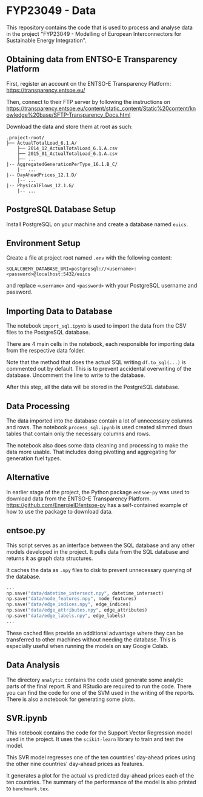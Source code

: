 # FYP23049 - Data

This repository contains the code that is used to process and analyse data in the project "FYP23049 - Modelling of European Interconnectors for Sustainable Energy Integration".

## Obtaining data from ENTSO-E Transparency Platform

First, register an account on the ENTSO-E Transparency Platform: https://transparency.entsoe.eu/

Then, connect to their FTP server by following the instructions on https://transparency.entsoe.eu/content/static_content/Static%20content/knowledge%20base/SFTP-Transparency_Docs.html

Download the data and store them at root as such:
```
.project-root/
├── ActualTotalLoad_6.1.A/
    ├── 2014_12_ActualTotalLoad_6.1.A.csv
    ├── 2015_01_ActualTotalLoad_6.1.A.csv
    ├── ...
|-- AggregatedGenerationPerType_16.1.B_C/
    |-- ...
|-- DayAheadPrices_12.1.D/
    |-- ...
|-- PhysicalFlows_12.1.G/
    |-- ...
```

## PostgreSQL Database Setup

Install PostgreSQL on your machine and create a database named `euics`.

## Environment Setup

Create a file at project root named `.env` with the following content:
```
SQLALCHEMY_DATABASE_URI=postgresql://<username>:<password>@localhost:5432/euics
```

and replace `<username>` and `<password>` with your PostgreSQL username and password.

## Importing Data to Database

The notebook `import_sql.ipynb` is used to import the data from the CSV files to the PostgreSQL database.

There are 4 main cells in the notebook, each responsible for importing data from the respective data folder.

Note that the method that does the actual SQL writing `df.to_sql(...)` is commented out by default. This is to prevent accidental overwriting of the database. Uncomment the line to write to the database.

After this step, all the data will be stored in the PostgreSQL database.

## Data Processing

The data imported into the database contain a lot of unnecessary columns and rows. The notebook `process_sql.ipynb` is used created slimmed down tables that contain only the necessary columns and rows.

The notebook also does some data cleaning and processing to make the data more usable. That includes doing pivotting and aggregating for generation fuel types.


## Alternative

In earlier stage of the project, the Python package `entsoe-py` was used to download data from the ENTSO-E Transparency Platform. https://github.com/EnergieID/entsoe-py has a self-contained example of how to use the package to download data.

## entsoe.py

This script serves as an interface between the SQL database and any other models developed in the project. It pulls data from the SQL database and returns it as graph data structures.

It caches the data as `.npy` files to disk to prevent unnecessary querying of the database.

```python
...
np.save("data/datetime_intersect.npy", datetime_intersect)
np.save("data/node_features.npy", node_features)
np.save("data/edge_indices.npy", edge_indices)
np.save("data/edge_attributes.npy", edge_attributes)
np.save("data/edge_labels.npy", edge_labels)
...
```

These cached files provide an additional advantage where they can be transferred to other machines without needing the database. This is especially useful when running the models on say Google Colab.


## Data Analysis

The directory `analytic` contains the code used generate some analytic parts of the final report. R and RStudio are required to run the code. There you can find the code for one of the SVM used in the writing of the reports. There is also a notebook for generating some plots.

## SVR.ipynb

This notebook contains the code for the Support Vector Regression model used in the project. It uses the `scikit-learn` library to train and test the model.

This SVR model regresses one of the ten countries' day-ahead prices using the other nine countries' day-ahead prices as features.

It generates a plot for the actual vs predicted day-ahead prices each of the ten countries. The summary of the performance of the model is also printed to `benchmark.tex`.